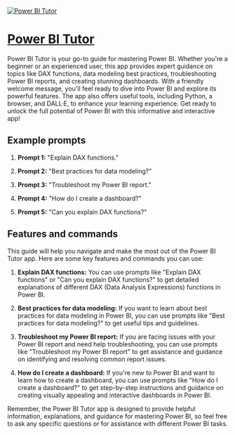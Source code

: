 [![Power BI Tutor](https://files.oaiusercontent.com/file-CVa1sMqwaxf00CwnON2yfSQv?se=2123-10-16T16%3A42%3A38Z&sp=r&sv=2021-08-06&sr=b&rscc=max-age%3D31536000%2C%20immutable&rscd=attachment%3B%20filename%3D0b531686-2099-4cce-8c67-4026b0a9283e.png&sig=NGv0YY2IgEgCwM4VH1qBqOMBiblNvV9KWlxxogiYv0g%3D)](https://chat.openai.com/g/g-WQI4OJqZG-power-bi-tutor)

# [Power BI Tutor](https://chat.openai.com/g/g-WQI4OJqZG-power-bi-tutor)

Power BI Tutor is your go-to guide for mastering Power BI. Whether you're a beginner or an experienced user, this app provides expert guidance on topics like DAX functions, data modeling best practices, troubleshooting Power BI reports, and creating stunning dashboards. With a friendly welcome message, you'll feel ready to dive into Power BI and explore its powerful features. The app also offers useful tools, including Python, a browser, and DALL·E, to enhance your learning experience. Get ready to unlock the full potential of Power BI with this informative and interactive app!

## Example prompts

1. **Prompt 1:** "Explain DAX functions."

2. **Prompt 2:** "Best practices for data modeling?"

3. **Prompt 3:** "Troubleshoot my Power BI report."

4. **Prompt 4:** "How do I create a dashboard?"

5. **Prompt 5:** "Can you explain DAX functions?"

## Features and commands

This guide will help you navigate and make the most out of the Power BI Tutor app. Here are some key features and commands you can use:

1. **Explain DAX functions:** You can use prompts like "Explain DAX functions" or "Can you explain DAX functions?" to get detailed explanations of different DAX (Data Analysis Expressions) functions in Power BI.

2. **Best practices for data modeling:** If you want to learn about best practices for data modeling in Power BI, you can use prompts like "Best practices for data modeling?" to get useful tips and guidelines.

3. **Troubleshoot my Power BI report:** If you are facing issues with your Power BI report and need help troubleshooting, you can use prompts like "Troubleshoot my Power BI report" to get assistance and guidance on identifying and resolving common report issues.

4. **How do I create a dashboard:** If you're new to Power BI and want to learn how to create a dashboard, you can use prompts like "How do I create a dashboard?" to get step-by-step instructions and guidance on creating visually appealing and interactive dashboards in Power BI.

Remember, the Power BI Tutor app is designed to provide helpful information, explanations, and guidance for mastering Power BI, so feel free to ask any specific questions or for assistance with different Power BI tasks.